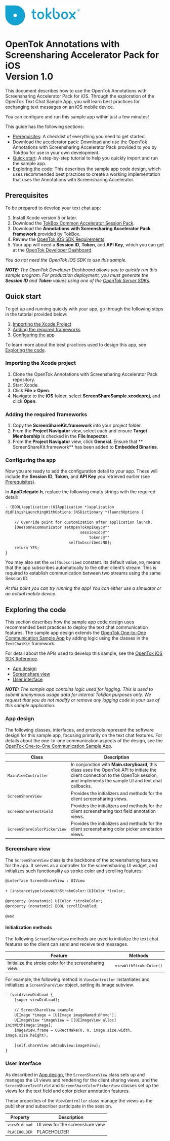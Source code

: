 ![logo](../tokbox-logo.png)

# OpenTok Annotations with Screensharing Accelerator Pack for iOS<br/>Version 1.0

This document describes how to use the OpenTok Annotations with Screensharing Accelerator Pack for iOS. Through the exploration of the OpenTok Text Chat Sample App, you will learn best practices for exchanging text messages on an iOS mobile device.

You can configure and run this sample app within just a few minutes!


This guide has the following sections:

- [Prerequisites](#prerequisites): A checklist of everything you need to get started.
- Download the accelerator pack: Download and use the OpenTok Annotations with Screensharing Accelerator Pack provided to you by TokBox for use in your own development.
- [Quick start](#quick-start): A step-by-step tutorial to help you quickly import and run the sample app.
- [Exploring the code](#exploring-the-code): This describes the sample app code design, which uses recommended best practices to create a working implementation that uses the Annotations with Screensharing Accelerator. 

## Prerequisites

To be prepared to develop your text chat app:

1. Install Xcode version 5 or later.
2. Download the [TokBox Common Accelerator Session Pack](https://github.com/opentok/acc-pack-common).
3. Download the **Annotations with Screensharing Accelerator Pack framework** provided by TokBox.
4. Review the [OpenTok iOS SDK Requirements](https://tokbox.com/developer/sdks/ios/).
5. Your app will need a **Session ID**, **Token**, and **API Key**, which you can get at the [OpenTok Developer Dashboard](https://dashboard.tokbox.com/).

_You do not need the OpenTok iOS SDK to use this sample._

_**NOTE**: The OpenTok Developer Dashboard allows you to quickly run this sample program. For production deployment, you must generate the **Session ID** and **Token** values using one of the [OpenTok Server SDKs](https://tokbox.com/developer/sdks/server/)._

## Quick start

To get up and running quickly with your app, go through the following steps in the tutorial provided below:

1. [Importing the Xcode Project](#importing-the-xcode-project)
2. [Adding the required frameworks](#adding-the-required-frameworks)
3. [Configuring the app](#configuring-the-app)

To learn more about the best practices used to design this app, see [Exploring the code](#exploring-the-code).

### Importing the Xcode project

1. Clone the OpenTok Annotations with Screensharing Accelerator Pack repository.
2. Start Xcode. 
3. Click **File > Open**.
4. Navigate to the **iOS** folder, select **ScreenShareSample.xcodeproj**, and click **Open**.


### Adding the required frameworks

1. Copy the **ScreenShareKit.framework** into your project folder. 
2. From the **Project Navigator** view, select each and ensure **Target Membership** is checked in the **File Inspector**.
3. From the **Project Navigator** view, click **General**. Ensure that ** ScreenShareKit.framework** has been added to **Embedded Binaries**.



### Configuring the app

Now you are ready to add the configuration detail to your app. These will include the **Session ID**, **Token**, and **API Key** you retrieved earlier (see [Prerequisites](#prerequisites)).

In **AppDelegate.h**, replace the following empty strings with the required detail:


```objc
- (BOOL)application:(UIApplication *)application didFinishLaunchingWithOptions:(NSDictionary *)launchOptions {

	// Override point for customization after application launch.    
    [OneToOneCommunicator setOpenTokApiKey:@""
                                 sessionId:@""
                                     token:@""
                            selfSubscribed:NO];
  	return YES;
}
```


You may also set the `selfSubscribed` constant. Its default value, `NO`, means that the app subscribes automatically to the other client’s stream. This is required to establish communication between two streams using the same Session ID.

_At this point you can try running the app! You can either use a simulator or an actual mobile device._


## Exploring the code

This section describes how the sample app code design uses recommended best practices to deploy the text chat communication features. The sample app design extends the [OpenTok One-to-One Communication Sample App](https://github.com/opentok/one-to-one-sample-apps) by adding logic using the classes in the `TextChatKit` framework.

For detail about the APIs used to develop this sample, see the [OpenTok iOS SDK Reference](https://tokbox.com/developer/sdks/ios/reference/).

  - [App design](#app-design)
  - [Screenshare view](#screenshare-view)
  - [User interface](#user-interface)

_**NOTE:** The sample app contains logic used for logging. This is used to submit anonymous usage data for internal TokBox purposes only. We request that you do not modify or remove any logging code in your use of this sample application._

### App design

The following classes, interfaces, and protocols represent the software design for this sample app, focusing primarily on the text chat features. For details about the one-to-one communication aspects of the design, see the [OpenTok One-to-One Communication Sample App](https://github.com/opentok/one-to-one-sample-apps).

| Class        | Description  |
| ------------- | ------------- |
| `MainViewController`   | In conjunction with **Main.storyboard**, this class uses the OpenTok API to initiate the client connection to the OpenTok session, and implements the sample UI and text chat callbacks.   |
| `ScreenShareView`   | Provides the initializers and methods for the client screensharing views. |
| `ScreenShareTextField`   | Provides the initializers and methods for the client screensharing text field annotation views. |
| `ScreenShareColorPickerView`   | Provides the initializers and methods for the client screensharing color picker annotation views. |


### Screenshare view

The `ScreenShareView` class is the backbone of the screensharing features for the app. It serves as a controller for the screensharing UI widget, and initializes such functionality as stroke color and scrolling features:

```objc
@interface ScreenShareView : UIView

+ (instancetype)viewWithStrokeColor:(UIColor *)color;

@property (nonatomic) UIColor *strokeColor;
@property (nonatomic) BOOL scrollEnabled;

@end
```


#### Initialization methods

The following `ScreenShareView` methods are used to initialize the text chat features so the client can send and receive text messages.

| Feature        | Methods  |
| ------------- | ------------- |
| Initialize the stroke color for the screensharing view. | `viewWithStrokeColor()` |


For example, the following method in `ViewController` instantiates and initializes a `ScreenShareView` object, setting its image subview.

```objc
- (void)viewDidLoad {
    [super viewDidLoad];
    
    // ScreenShareView example
    UIImage *image = [UIImage imageNamed:@"mvc"];
    UIImageView *imageView = [[UIImageView alloc] initWithImage:image];
    imageView.frame = CGRectMake(0, 0, image.size.width, image.size.height);
    
    [self.shareView addSubview:imageView];
}
```



### User interface

As described in [App design](#app-design), the `ScreenShareView` class sets up and manages the UI views and rendering for the client sharing views, and the `ScreenShareTextField` and `ScreenShareColorPickerView` classes set up the views for the text field and color picker annotation features.


These properties of the `ViewController` class manage the views as the publisher and subscriber participate in the session.

| Property        | Description  |
| ------------- | ------------- |
| `viewDidLoad` | UI view for the screenshare view  |
| `PLACEHOLDER` | PLACEHOLDER  |











